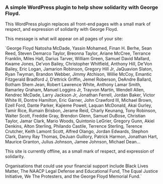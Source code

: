 ### A simple WordPress plugin to help show solidarity with George Floyd.

This WordPress plugin replaces all front-end pages with a small mark of respect, and expression of solidarity with George Floyd.

This message is what will appear on all pages of your site:

`George Floyd
Natosha McDade, Yassin Mohamed, Finan H. Berhe, Sean Reed, Steven Demarco Taylor, Breonna Taylor, Ariane McCree, Terrance Franklin, Miles Hall, Darius Tarver, William Green, Samuel David Mallard, Kwame Jones, De’von Bailey, Christopher Whitfield, Anthony Hill, De’Von Bailey, Eric Logan, Jamarion Robinson, Gregory Hill Jr, JaQuavion Slaton, Ryan Twyman, Brandon Webber, Jimmy Atchison, Willie McCoy, Emantic Fitzgerald Bradford J, D’ettrick Griffin, Jemel Roberson, DeAndre Ballard, Botham Shem Jean, Robert Lawrence White, Anthony Lamar Smith, Ramarley Graham, Manuel Loggins Jr, Trayvon Martin, Wendell Allen, Kendrec McDade, Larry Jackson Jr, Jonathan Ferrell, Jordan Baker, Victor White III, Dontre Hamilton, Eric Garner, John Crawford III, Michael Brown, Ezell Ford, Dante Parker, Kajieme Powell, Laquan McDonald, Akai Gurley, Tamir Rice, Rumain Brisbon, Jerame Reid, Charly Keunang, Tony Robinson, Walter Scott, Freddie Gray, Brendon Glenn, Samuel DuBose, Christian Taylor, Jamar Clark, Mario Woods, Quintonio LeGrier, Gregory Gunn, Akiel Denkins, Alton Sterling, Philando Castile, Terrence Sterling, Terence Crutcher, Keith Lamont Scott, Alfred Olango, Jordan Edwards, Stephon Clark, Danny Ray Thomas, DeJuan Guillory, Patrick Harmon, Jonathan Hart, Maurice Granton, Julius Johnson, Jamee Johnson, Michael Dean...

This site is currently offline, as a small mark of respect, and expression of solidarity.

Organisations that could use your financial support include Black Lives Matter, The NAACP Legal Defense and Educational Fund, The Equal Justice Initiative, We The Protesters, and the George Floyd Memorial Fund.`
